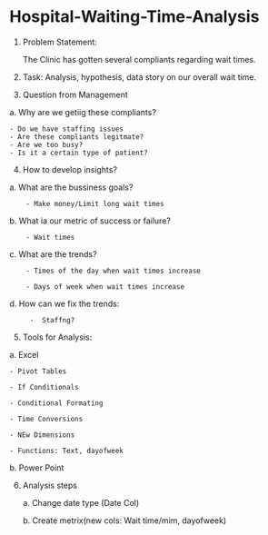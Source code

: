# Hospital-Waiting-Time-Analysis
1. Problem Statement:
   
	The Clinic has gotten several compliants regarding wait times.

 2. Task: 
	Analysis, hypothesis, data story on our overall wait time.

3.  Question from Management
   
a. Why are we getiig these compliants?

	- Do we have staffing issues
	- Are these compliants legitmate?
	- Are we too busy? 
	- Is it a certain type of patient?

4. How to develop insights?
   
a. What are the bussiness goals?

	
		- Make money/Limit long wait times
 
b. What ia our metric of success or failure?

		- Wait times

 
c. What are the trends?

		- Times of the day when wait times increase 
  
		- Days of week when wait times increase 
 	
d. How can we fix the trends:

  		 -  Staffng?

5. Tools for Analysis:
   
a. Excel

	- Pivot Tables
 
	- If Conditionals
 
	- Conditional Formating
 
	- Time Conversions
 
	- NEw Dimensions 
 
	- Functions: Text, dayofweek
 
 
b. Power Point


6. Analysis steps
   
	a. Change date type (Date Col)

	b. Create metrix(new cols: Wait time/mim, dayofweek)
